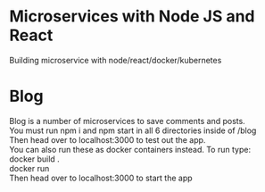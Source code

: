 # Microservices with Node JS and React

Building microservice with node/react/docker/kubernetes

# Blog

Blog is a number of microservices to save comments and posts.   
You must run npm i and npm start in all 6 directories inside of /blog   
Then head over to localhost:3000 to test out the app.   
You can also run these as docker containers instead.  To run type:  
docker build .    
docker run <WHATEVER CONTAINER NUMBER DOCKER BUILD GAVE YOU>    
Then head over to localhost:3000 to start the app
